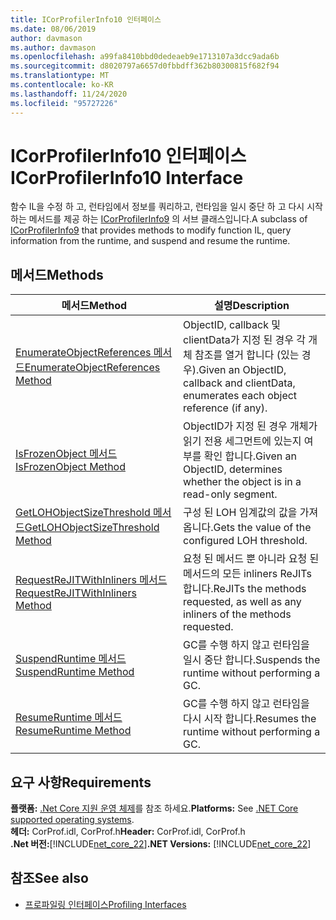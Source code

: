 ```yaml
---
title: ICorProfilerInfo10 인터페이스
ms.date: 08/06/2019
author: davmason
ms.author: davmason
ms.openlocfilehash: a99fa8410bbd0dedeaeb9e1713107a3dcc9ada6b
ms.sourcegitcommit: d8020797a6657d0fbbdff362b80300815f682f94
ms.translationtype: MT
ms.contentlocale: ko-KR
ms.lasthandoff: 11/24/2020
ms.locfileid: "95727226"
---
```

# <a name="icorprofilerinfo10-interface"></a><span data-ttu-id="87ced-102">ICorProfilerInfo10 인터페이스</span><span class="sxs-lookup"><span data-stu-id="87ced-102">ICorProfilerInfo10 Interface</span></span>

<span data-ttu-id="87ced-103">함수 IL을 수정 하 고, 런타임에서 정보를 쿼리하고, 런타임을 일시 중단 하 고 다시 시작 하는 메서드를 제공 하는 [ICorProfilerInfo9](icorprofilerinfo9-interface.md) 의 서브 클래스입니다.</span><span class="sxs-lookup"><span data-stu-id="87ced-103">A subclass of [ICorProfilerInfo9](icorprofilerinfo9-interface.md) that provides methods to modify function IL, query information from the runtime, and suspend and resume the runtime.</span></span>

## <a name="methods"></a><span data-ttu-id="87ced-104">메서드</span><span class="sxs-lookup"><span data-stu-id="87ced-104">Methods</span></span>  

| <span data-ttu-id="87ced-105">메서드</span><span class="sxs-lookup"><span data-stu-id="87ced-105">Method</span></span>|<span data-ttu-id="87ced-106">설명</span><span class="sxs-lookup"><span data-stu-id="87ced-106">Description</span></span>|  
| ------------|-----------------|  
|[<span data-ttu-id="87ced-107">EnumerateObjectReferences 메서드</span><span class="sxs-lookup"><span data-stu-id="87ced-107">EnumerateObjectReferences Method</span></span>](icorprofilerinfo10-enumerateobjectreferences-method.md)|<span data-ttu-id="87ced-108">ObjectID, callback 및 clientData가 지정 된 경우 각 개체 참조를 열거 합니다 (있는 경우).</span><span class="sxs-lookup"><span data-stu-id="87ced-108">Given an ObjectID, callback and clientData, enumerates each object reference (if any).</span></span> |
|[<span data-ttu-id="87ced-109">IsFrozenObject 메서드</span><span class="sxs-lookup"><span data-stu-id="87ced-109">IsFrozenObject Method</span></span>](icorprofilerinfo10-isfrozenobject-method.md)|<span data-ttu-id="87ced-110">ObjectID가 지정 된 경우 개체가 읽기 전용 세그먼트에 있는지 여부를 확인 합니다.</span><span class="sxs-lookup"><span data-stu-id="87ced-110">Given an ObjectID, determines whether the object is in a read-only segment.</span></span> |
|[<span data-ttu-id="87ced-111">GetLOHObjectSizeThreshold 메서드</span><span class="sxs-lookup"><span data-stu-id="87ced-111">GetLOHObjectSizeThreshold Method</span></span>](icorprofilerinfo10-getlohobjectsizethreshold-method.md)|<span data-ttu-id="87ced-112">구성 된 LOH 임계값의 값을 가져옵니다.</span><span class="sxs-lookup"><span data-stu-id="87ced-112">Gets the value of the configured LOH threshold.</span></span> |
|[<span data-ttu-id="87ced-113">RequestReJITWithInliners 메서드</span><span class="sxs-lookup"><span data-stu-id="87ced-113">RequestReJITWithInliners Method</span></span>](icorprofilerinfo10-requestrejitwithinliners-method.md)| <span data-ttu-id="87ced-114">요청 된 메서드 뿐 아니라 요청 된 메서드의 모든 inliners ReJITs 합니다.</span><span class="sxs-lookup"><span data-stu-id="87ced-114">ReJITs the methods requested, as well as any inliners of the methods requested.</span></span>  |
|[<span data-ttu-id="87ced-115">SuspendRuntime 메서드</span><span class="sxs-lookup"><span data-stu-id="87ced-115">SuspendRuntime Method</span></span>](icorprofilerinfo10-suspendruntime-method.md)| <span data-ttu-id="87ced-116">GC를 수행 하지 않고 런타임을 일시 중단 합니다.</span><span class="sxs-lookup"><span data-stu-id="87ced-116">Suspends the runtime without performing a GC.</span></span> |
|[<span data-ttu-id="87ced-117">ResumeRuntime 메서드</span><span class="sxs-lookup"><span data-stu-id="87ced-117">ResumeRuntime Method</span></span>](icorprofilerinfo10-resumeruntime-method.md)| <span data-ttu-id="87ced-118">GC를 수행 하지 않고 런타임을 다시 시작 합니다.</span><span class="sxs-lookup"><span data-stu-id="87ced-118">Resumes the runtime without performing a GC.</span></span> |

## <a name="requirements"></a><span data-ttu-id="87ced-119">요구 사항</span><span class="sxs-lookup"><span data-stu-id="87ced-119">Requirements</span></span>  

<span data-ttu-id="87ced-120">**플랫폼:** [.Net Core 지원 운영 체제](../../../core/install/windows.md?pivots=os-windows)를 참조 하세요.</span><span class="sxs-lookup"><span data-stu-id="87ced-120">**Platforms:** See [.NET Core supported operating systems](../../../core/install/windows.md?pivots=os-windows).</span></span>  
<span data-ttu-id="87ced-121">**헤더:** CorProf.idl, CorProf.h</span><span class="sxs-lookup"><span data-stu-id="87ced-121">**Header:** CorProf.idl, CorProf.h</span></span>  
<span data-ttu-id="87ced-122">**.Net 버전:**[!INCLUDE[net_core_22](../../../../includes/net-core-30-md.md)]</span><span class="sxs-lookup"><span data-stu-id="87ced-122">**.NET Versions:** [!INCLUDE[net_core_22](../../../../includes/net-core-30-md.md)]</span></span>

## <a name="see-also"></a><span data-ttu-id="87ced-123">참조</span><span class="sxs-lookup"><span data-stu-id="87ced-123">See also</span></span>

- [<span data-ttu-id="87ced-124">프로파일링 인터페이스</span><span class="sxs-lookup"><span data-stu-id="87ced-124">Profiling Interfaces</span></span>](profiling-interfaces.md)
